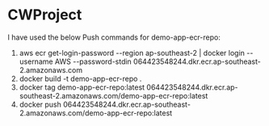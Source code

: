 # CWProject

I have used the below Push commands for demo-app-ecr-repo:

1) aws ecr get-login-password --region ap-southeast-2 | docker login --username AWS --password-stdin 064423548244.dkr.ecr.ap-southeast-2.amazonaws.com
2) docker build -t demo-app-ecr-repo .
3) docker tag demo-app-ecr-repo:latest 064423548244.dkr.ecr.ap-southeast-2.amazonaws.com/demo-app-ecr-repo:latest
4) docker push 064423548244.dkr.ecr.ap-southeast-2.amazonaws.com/demo-app-ecr-repo:latest
